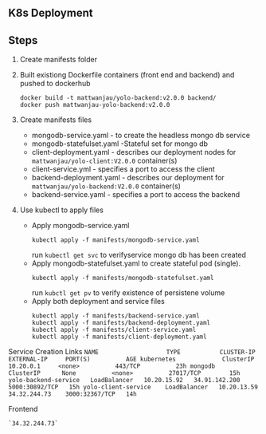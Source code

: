 ## K8s Deployment
  ## Steps
  1. Create manifests folder
  2. Built existiong Dockerfile containers (front end and backend) and pushed to dockerhub
      
      ```
      docker build -t mattwanjau/yolo-backend:v2.0.0 backend/
      docker push mattwanjau-yolo-backend:v2.0.0
      ```
  2. Create manifests files

      * mongodb-service.yaml - to create the headless mongo db service
      * mongodb-statefulset.yaml -Stateful set for mongo db
      * client-deployment.yaml - describes  our deployment nodes for `mattwanjau/yolo-client:V2.0.0` container(s)
      * client-service.yml - specifies a port to access the client
      * backend-deployment.yaml - describes  our deployment for `mattwanjau/yolo-backend:V2.0.0` container(s)
      * backend-service.yaml - specifies a port to access the backend

  3. Use kubectl to apply files 
     * Apply mongodb-service.yaml
        ```
        kubectl apply -f manifests/mongodb-service.yaml
        ```
        run `kubectl get svc` to verifyservice mongo db has been created
     * Apply mongodb-statefulset.yaml to create stateful pod (single).
        ```
        kubectl apply -f manifests/mongodb-statefulset.yaml
        ```
       run   `kubctl get pv` to verify existence of persistene volume
     *  Apply  both deployment and service files
        ```
        kubectl apply -f manifests/backend-service.yaml 
        kubectl apply -f manifests/backend-deployment.yaml
        kubectl apply -f manifests/client-service.yaml 
        kubectl apply -f manifests/client-deployment.yaml
        ```

  Service  Creation  Links
        ```
          NAME                   TYPE           CLUSTER-IP    EXTERNAL-IP     PORT(S)          AGE
          kubernetes             ClusterIP      10.20.0.1     <none>          443/TCP          23h
          mongodb                ClusterIP      None          <none>          27017/TCP        15h
          yolo-backend-service   LoadBalancer   10.20.15.92   34.91.142.200   5000:30892/TCP   15h
          yolo-client-service    LoadBalancer   10.20.13.59   34.32.244.73    3000:32367/TCP   14h
        ```
 
  
  
  Frontend  

    `34.32.244.73`
       
      
